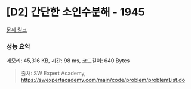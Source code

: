# [D2] 간단한 소인수분해 - 1945 

[문제 링크](https://swexpertacademy.com/main/code/problem/problemDetail.do?contestProbId=AV5Pl0Q6ANQDFAUq) 

### 성능 요약

메모리: 45,316 KB, 시간: 98 ms, 코드길이: 640 Bytes



> 출처: SW Expert Academy, https://swexpertacademy.com/main/code/problem/problemList.do